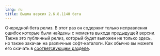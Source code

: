```yaml
---
lang: ru
title: Вышла версия 2.6.8.1140 бета
---
```

Очередной бета релиз. В этот раз он содержит только исправления ошибок которые были найдены с момента выхода предыдущей версии. Также это публичный релиз, который будет выложен не только здесь, но также закачан на различные софт-каталоги. Как обычно вы можете его скачать в [соответсвующем разделе](/en/downloads).

